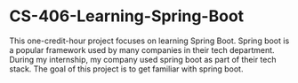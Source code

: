 # CS-406-Learning-Spring-Boot
This one-credit-hour project focuses on learning Spring Boot. Spring boot is a popular framework used by many companies in their tech department. During my internship, my company used spring boot as part of their tech stack. The goal of this project is to get familiar with spring boot.

